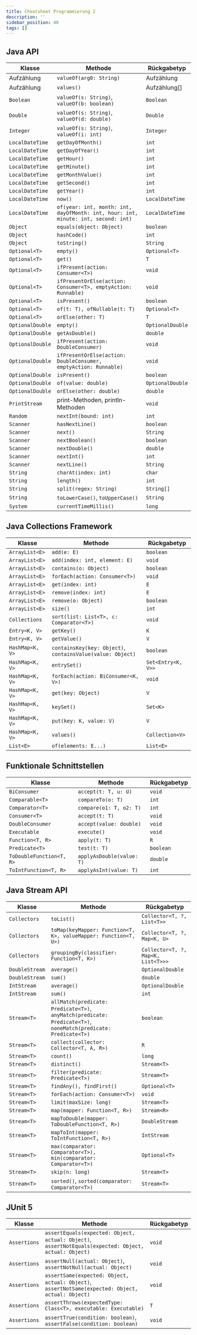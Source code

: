 ```yaml
---
title: Cheatsheet Programmierung 2
description: ''
sidebar_position: 40
tags: []
---
```


## Java API

| Klasse           | Methode                                                                           | Rückgabetyp      |
| ---------------- | --------------------------------------------------------------------------------- | ---------------- |
| Aufzählung       | `valueOf(arg0: String)`                                                           | Aufzählung       |
| Aufzählung       | `values()`                                                                        | Aufzählung[]     |
| `Boolean`        | `valueOf(s: String)`, `valueOf(b: boolean)`                                       | `Boolean`        |
| `Double`         | `valueOf(s: String)`, `valueOf(d: double)`                                        | `Double`         |
| `Integer`        | `valueOf(s: String)`, `valueOf(i: int)`                                           | `Integer`        |
| `LocalDateTime`  | `getDayOfMonth()`                                                                 | `int`            |
| `LocalDateTime`  | `getDayOfYear()`                                                                  | `int`            |
| `LocalDateTime`  | `getHour()`                                                                       | `int`            |
| `LocalDateTime`  | `getMinute()`                                                                     | `int`            |
| `LocalDateTime`  | `getMonthValue()`                                                                 | `int`            |
| `LocalDateTime`  | `getSecond()`                                                                     | `int`            |
| `LocalDateTime`  | `getYear()`                                                                       | `int`            |
| `LocalDateTime`  | `now()`                                                                           | `LocalDateTime`  |
| `LocalDateTime`  | `of(year: int, month: int, dayOfMonth: int, hour: int, minute: int, second: int)` | `LocalDateTime`  |
| `Object`         | `equals(object: Object)`                                                          | `boolean`        |
| `Object`         | `hashCode()`                                                                      | `int`            |
| `Object`         | `toString()`                                                                      | `String`         |
| `Optional<T>`    | `empty()`                                                                         | `Optional<T>`    |
| `Optional<T>`    | `get()`                                                                           | `T`              |
| `Optional<T>`    | `ifPresent(action: Consumer<T>)`                                                  | `void`           |
| `Optional<T>`    | `ifPresentOrElse(action: Consumer<T>, emptyAction: Runnable)`                     | `void`           |
| `Optional<T>`    | `isPresent()`                                                                     | `boolean`        |
| `Optional<T>`    | `of(t: T), ofNullable(t: T)`                                                      | `Optional<T>`    |
| `Optional<T>`    | `orElse(other: T)`                                                                | `T`              |
| `OptionalDouble` | `empty()`                                                                         | `OptionalDouble` |
| `OptionalDouble` | `getAsDouble()`                                                                   | `double`         |
| `OptionalDouble` | `ifPresent(action: DoubleConsumer)`                                               | `void`           |
| `OptionalDouble` | `ifPresentOrElse(action: DoubleConsumer, emptyAction: Runnable)`                  | `void`           |
| `OptionalDouble` | `isPresent()`                                                                     | `boolean`        |
| `OptionalDouble` | `of(value: double)`                                                               | `OptionalDouble` |
| `OptionalDouble` | `orElse(other: double)`                                                           | `double`         |
| `PrintStream`    | print-Methoden, println-Methoden                                                  | `void`           |
| `Random`         | `nextInt(bound: int)`                                                             | `int`            |
| `Scanner`        | `hasNextLine()`                                                                   | `boolean`        |
| `Scanner`        | `next()`                                                                          | `String`         |
| `Scanner`        | `nextBoolean()`                                                                   | `boolean`        |
| `Scanner`        | `nextDouble()`                                                                    | `double`         |
| `Scanner`        | `nextInt()`                                                                       | `int`            |
| `Scanner`        | `nextLine()`                                                                      | `String`         |
| `String`         | `charAt(index: int)`                                                              | `char`           |
| `String`         | `length()`                                                                        | `int`            |
| `String`         | `split(regex: String)`                                                            | `String[]`       |
| `String`         | `toLowerCase()`, `toUpperCase()`                                                  | `String`         |
| `System`         | `currentTimeMillis()`                                                             | `long`           |

## Java Collections Framework

| Klasse          | Methode                                                    | Rückgabetyp        |
| --------------- | ---------------------------------------------------------- | ------------------ |
| `ArrayList<E>`  | `add(e: E)`                                                | `boolean`          |
| `ArrayList<E>`  | `add(index: int, element: E)`                              | `void`             |
| `ArrayList<E>`  | `contains(o: Object)`                                      | `boolean`          |
| `ArrayList<E>`  | `forEach(action: Consumer<T>)`                             | `void`             |
| `ArrayList<E>`  | `get(index: int)`                                          | `E`                |
| `ArrayList<E>`  | `remove(index: int)`                                       | `E`                |
| `ArrayList<E>`  | `remove(o: Object)`                                        | `boolean`          |
| `ArrayList<E>`  | `size()`                                                   | `int`              |
| `Collections`   | `sort(list: List<T>, c: Comparator<T>)`                    | `void`             |
| `Entry<K, V>`   | `getKey()`                                                 | `K`                |
| `Entry<K, V>`   | `getValue()`                                               | `V`                |
| `HashMap<K, V>` | `containsKey(key: Object)`, `containsValue(value: Object)` | `boolean`          |
| `HashMap<K, V>` | `entrySet()`                                               | `Set<Entry<K, V>>` |
| `HashMap<K, V>` | `forEach(action: BiConsumer<K, V>)`                        | `void`             |
| `HashMap<K, V>` | `get(key: Object)`                                         | `V`                |
| `HashMap<K, V>` | `keySet()`                                                 | `Set<K>`           |
| `HashMap<K, V>` | `put(key: K, value: V)`                                    | `V`                |
| `HashMap<K, V>` | `values()`                                                 | `Collection<V>`    |
| `List<E>`       | `of(elements: E...)`                                       | `List<E>`          |

## Funktionale Schnittstellen

| Klasse                   | Methode                   | Rückgabetyp |
| ------------------------ | ------------------------- | ----------- |
| `BiConsumer`             | `accept(t: T, u: U)`      | `void`      |
| `Comparable<T>`          | `compareTo(o: T)`         | `int`       |
| `Comparator<T>`          | `compare(o1: T, o2: T)`   | `int`       |
| `Consumer<T>`            | `accept(t: T)`            | `void`      |
| `DoubleConsumer`         | `accept(value: double)`   | `void`      |
| `Executable`             | `execute()`               | `void`      |
| `Function<T, R>`         | `apply(t: T)`             | `R`         |
| `Predicate<T>`           | `test(t: T)`              | `boolean`   |
| `ToDoubleFunction<T, R>` | `applyAsDouble(value: T)` | `double`    |
| `ToIntFunction<T, R>`    | `applyAsInt(value: T)`    | `int`       |

## Java Stream API

| Klasse         | Methode                                                                                                        | Rückgabetyp                        |
| -------------- | -------------------------------------------------------------------------------------------------------------- | ---------------------------------- |
| `Collectors`   | `toList()`                                                                                                     | `Collector<T, ?, List<T>>`         |
| `Collectors`   | `toMap(keyMapper: Function<T, K>, valueMapper: Function<T, U>)`                                                | `Collector<T, ?, Map<K, U>`        |
| `Collectors`   | `groupingBy(classifier: Function<T, K>)`                                                                       | `Collector<T, ?, Map<K, List<T>>>` |
| `DoubleStream` | `average()`                                                                                                    | `OptionalDouble`                   |
| `DoubleStream` | `sum()`                                                                                                        | `double`                           |
| `IntStream`    | `average()`                                                                                                    | `OptionalDouble`                   |
| `IntStream`    | `sum()`                                                                                                        | `int`                              |
| `Stream<T>`    | `allMatch(predicate: Predicate<T>)`, `anyMatch(predicate: Predicate<T>)`, `noneMatch(predicate: Predicate<T>)` | `boolean`                          |
| `Stream<T>`    | `collect(collector: Collector<T, A, R>)`                                                                       | `R`                                |
| `Stream<T>`    | `count()`                                                                                                      | `long`                             |
| `Stream<T>`    | `distinct()`                                                                                                   | `Stream<T>`                        |
| `Stream<T>`    | `filter(predicate: Predicate<T>)`                                                                              | `Stream<T>`                        |
| `Stream<T>`    | `findAny(), findFirst()`                                                                                       | `Optional<T>`                      |
| `Stream<T>`    | `forEach(action: Consumer<T>)`                                                                                 | `void`                             |
| `Stream<T>`    | `limit(maxSize: long)`                                                                                         | `Stream<T>`                        |
| `Stream<T>`    | `map(mapper: Function<T, R>)`                                                                                  | `Stream<R>`                        |
| `Stream<T>`    | `mapToDouble(mapper: ToDoubleFunction<T, R>)`                                                                  | `DoubleStream`                     |
| `Stream<T>`    | `mapToInt(mapper: ToIntFunction<T, R>)`                                                                        | `IntStream`                        |
| `Stream<T>`    | `max(comparator: Comparator<T>), min(comparator: Comparator<T>)`                                               | `Optional<T>`                      |
| `Stream<T>`    | `skip(n: long)`                                                                                                | `Stream<T>`                        |
| `Stream<T>`    | `sorted()`, `sorted(comparator: Comparator<T>)`                                                                | `Stream<T>`                        |

## JUnit 5

| Klasse       | Methode                                                                                               | Rückgabetyp |
| ------------ | ----------------------------------------------------------------------------------------------------- | ----------- |
| `Assertions` | `assertEquals(expected: Object, actual: Object)`, `assertNotEquals(expected: Object, actual: Object)` | `void`      |
| `Assertions` | `assertNull(actual: Object)`, `assertNotNull(actual: Object)`                                         | `void`      |
| `Assertions` | `assertSame(expected: Object, actual: Object)`, `assertNotSame(expected: Object, actual: Object)`     | `void`      |
| `Assertions` | `assertThrows(expectedType: Class<T>, executable: Executable)`                                        | `T`         |
| `Assertions` | `assertTrue(condition: boolean)`, `assertFalse(condition: boolean)`                                   | `void`      |

